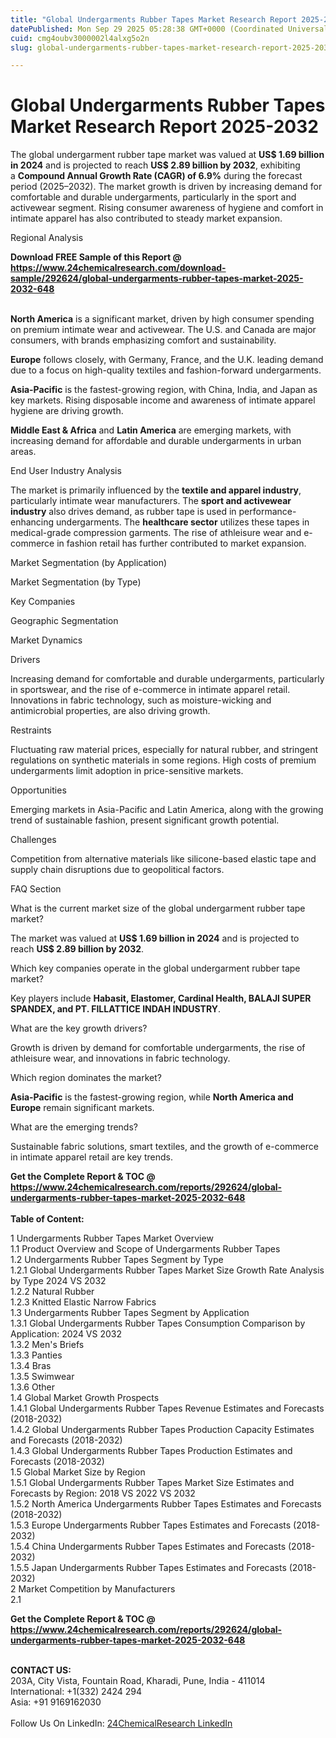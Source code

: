 ```yaml
---
title: "Global Undergarments Rubber Tapes Market Research Report 2025-2032"
datePublished: Mon Sep 29 2025 05:28:38 GMT+0000 (Coordinated Universal Time)
cuid: cmg4oubv3000002l4alxg5o2n
slug: global-undergarments-rubber-tapes-market-research-report-2025-2032-1

---
```


# Global Undergarments Rubber Tapes Market Research Report 2025-2032

<p>The global undergarment rubber tape market was valued at <strong>US$ 1.69 billion in 2024</strong> and is projected to reach <strong>US$ 2.89 billion by 2032</strong>, exhibiting a <strong>Compound Annual Growth Rate (CAGR) of 6.9%</strong> during the forecast period (2025–2032). The market growth is driven by increasing demand for comfortable and durable undergarments, particularly in the sport and activewear segment. Rising consumer awareness of hygiene and comfort in intimate apparel has also contributed to steady market expansion.</p><p>
Regional Analysis</p><p>
</p><div><b>Download FREE Sample of this Report @ 
            <a href="https://www.24chemicalresearch.com/download-sample/292624/global-undergarments-rubber-tapes-market-2025-2032-648">
            https://www.24chemicalresearch.com/download-sample/292624/global-undergarments-rubber-tapes-market-2025-2032-648</a></b></div><br><p><strong>North America</strong> is a significant market, driven by high consumer spending on premium intimate wear and activewear. The U.S. and Canada are major consumers, with brands emphasizing comfort and sustainability.</p><p>
</p><p><strong>Europe</strong> follows closely, with Germany, France, and the U.K. leading demand due to a focus on high-quality textiles and fashion-forward undergarments.</p><p>
</p><p><strong>Asia-Pacific</strong> is the fastest-growing region, with China, India, and Japan as key markets. Rising disposable income and awareness of intimate apparel hygiene are driving growth.</p><p>
</p><p><strong>Middle East &amp; Africa</strong> and <strong>Latin America</strong> are emerging markets, with increasing demand for affordable and durable undergarments in urban areas.</p><p>
End User Industry Analysis</p><p>
</p><p>The market is primarily influenced by the <strong>textile and apparel industry</strong>, particularly intimate wear manufacturers. The <strong>sport and activewear industry</strong> also drives demand, as rubber tape is used in performance-enhancing undergarments. The <strong>healthcare sector</strong> utilizes these tapes in medical-grade compression garments. The rise of athleisure wear and e-commerce in fashion retail has further contributed to market expansion.</p><p>
Market Segmentation (by Application)</p><p>
</p><p>
Market Segmentation (by Type)</p><p>
</p><p>
Key Companies</p><p>
</p><p>
Geographic Segmentation</p><p>
</p><p>
Market Dynamics</p><p>
Drivers</p><p>
</p><p>Increasing demand for comfortable and durable undergarments, particularly in sportswear, and the rise of e-commerce in intimate apparel retail. Innovations in fabric technology, such as moisture-wicking and antimicrobial properties, are also driving growth.</p><p>
Restraints</p><p>
</p><p>Fluctuating raw material prices, especially for natural rubber, and stringent regulations on synthetic materials in some regions. High costs of premium undergarments limit adoption in price-sensitive markets.</p><p>
Opportunities</p><p>
</p><p>Emerging markets in Asia-Pacific and Latin America, along with the growing trend of sustainable fashion, present significant growth potential.</p><p>
Challenges</p><p>
</p><p>Competition from alternative materials like silicone-based elastic tape and supply chain disruptions due to geopolitical factors.</p><p>
FAQ Section</p><p>
What is the current market size of the global undergarment rubber tape market?</p><p>
</p><p>The market was valued at <strong>US$ 1.69 billion in 2024</strong> and is projected to reach <strong>US$ 2.89 billion by 2032</strong>.</p><p>
Which key companies operate in the global undergarment rubber tape market?</p><p>
</p><p>Key players include <strong>Habasit, Elastomer, Cardinal Health, BALAJI SUPER SPANDEX, and PT. FILLATTICE INDAH INDUSTRY</strong>.</p><p>
What are the key growth drivers?</p><p>
</p><p>Growth is driven by demand for comfortable undergarments, the rise of athleisure wear, and innovations in fabric technology.</p><p>
Which region dominates the market?</p><p>
</p><p><strong>Asia-Pacific</strong> is the fastest-growing region, while <strong>North America and Europe</strong> remain significant markets.</p><p>
What are the emerging trends?</p><p>
</p><p>Sustainable fabric solutions, smart textiles, and the growth of e-commerce in intimate apparel retail are key trends.</p>

<div><b>Get the Complete Report & TOC @ 
            <a href="https://www.24chemicalresearch.com/reports/292624/global-undergarments-rubber-tapes-market-2025-2032-648">
            https://www.24chemicalresearch.com/reports/292624/global-undergarments-rubber-tapes-market-2025-2032-648</a></b></div><br>
            <b>Table of Content:</b><p>1 Undergarments Rubber Tapes Market Overview<br />
    1.1 Product Overview and Scope of Undergarments Rubber Tapes<br />
    1.2 Undergarments Rubber Tapes Segment by Type<br />
        1.2.1 Global Undergarments Rubber Tapes Market Size Growth Rate Analysis by Type 2024 VS 2032<br />
        1.2.2 Natural Rubber<br />
        1.2.3 Knitted Elastic Narrow Fabrics<br />
    1.3 Undergarments Rubber Tapes Segment by Application<br />
        1.3.1 Global Undergarments Rubber Tapes Consumption Comparison by Application: 2024 VS 2032<br />
        1.3.2 Men's Briefs<br />
        1.3.3 Panties<br />
        1.3.4 Bras<br />
        1.3.5 Swimwear<br />
        1.3.6 Other<br />
    1.4 Global Market Growth Prospects<br />
        1.4.1 Global Undergarments Rubber Tapes Revenue Estimates and Forecasts (2018-2032)<br />
        1.4.2 Global Undergarments Rubber Tapes Production Capacity Estimates and Forecasts (2018-2032)<br />
        1.4.3 Global Undergarments Rubber Tapes Production Estimates and Forecasts (2018-2032)<br />
    1.5 Global Market Size by Region<br />
        1.5.1 Global Undergarments Rubber Tapes Market Size Estimates and Forecasts by Region: 2018 VS 2022 VS 2032<br />
        1.5.2 North America Undergarments Rubber Tapes Estimates and Forecasts (2018-2032)<br />
        1.5.3 Europe Undergarments Rubber Tapes Estimates and Forecasts (2018-2032)<br />
        1.5.4 China Undergarments Rubber Tapes Estimates and Forecasts (2018-2032)<br />
        1.5.5 Japan Undergarments Rubber Tapes Estimates and Forecasts (2018-2032)<br />
2 Market Competition by Manufacturers<br />
    2.1 </p>

<div><b>Get the Complete Report & TOC @ 
            <a href="https://www.24chemicalresearch.com/reports/292624/global-undergarments-rubber-tapes-market-2025-2032-648">
            https://www.24chemicalresearch.com/reports/292624/global-undergarments-rubber-tapes-market-2025-2032-648</a></b></div><br>

<b>CONTACT US:</b><br>
            203A, City Vista, Fountain Road, Kharadi, Pune, India - 411014<br>
            International: +1(332) 2424 294<br>
            Asia: +91 9169162030 <br><br>
            Follow Us On LinkedIn: <a href="https://www.linkedin.com/company/24chemicalresearch/">24ChemicalResearch LinkedIn</a>